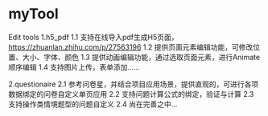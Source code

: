 # myTool
Edit tools
1.h5_pdf 
1.1 支持在线导入pdf生成H5页面，https://zhuanlan.zhihu.com/p/27563196
1.2 提供页面元素编辑功能，可修改位置、大小、字体、颜色
1.3 提供动画编辑功能，通过选取页面元素，进行Animate顺序编辑
1.4 支持图片上传，表单添加……

2.questionaire
2.1 参考问卷星，并结合项目应用场景，提供直观的，可进行各项数据绑定的问卷自定义单页应用
2.2 支持问题计算公式的绑定，验证与计算
2.3 支持操作类情境题型的问题自定义
2.4 尚在完善之中...
